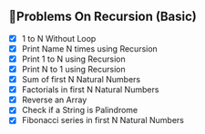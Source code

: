 ## 🚀Problems On Recursion (Basic)    

- [x] 1 to N Without Loop   
- [x] Print Name N times using Recursion     
- [x] Print 1 to N using Recursion   
- [x] Print N to 1 using Recursion   
- [x] Sum of first N Natural Numbers  
- [x] Factorials in first N Natural Numbers
- [x] Reverse an Array
- [x] Check if a String is Palindrome
- [x]  Fibonacci series in first N Natural Numbers
